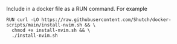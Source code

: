 Include in a docker file as a RUN command. For example

```
RUN curl -LO https://raw.githubusercontent.com/Shutch/docker-scripts/main/install-nvim.sh && \
  chmod +x install-nvim.sh && \
  ./install-nvim.sh
```
